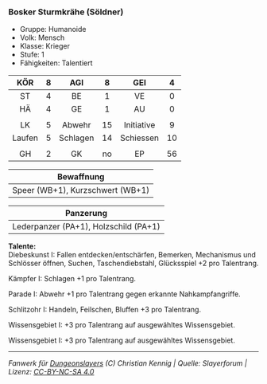### Bosker Sturmkrähe (Söldner)

- Gruppe: Humanoide
- Volk: Mensch
- Klasse: Krieger
- Stufe: 1
- Fähigkeiten: Talentiert

|  KÖR   |  8  |   AGI    |  8  |    GEI     |  4  |
| :----: | :-: | :------: | :-: | :--------: | :-: |
|   ST   |  4  |    BE    |  1  |     VE     |  0  |
|   HÄ   |  4  |    GE    |  1  |     AU     |  0  |
|        |     |          |     |            |     |
|   LK   |  5  |  Abwehr  | 15  | Initiative |  9  |
| Laufen |  5  | Schlagen | 14  | Schiessen  | 10  |
|        |     |          |     |            |     |
|   GH   |  2  |    GK    | no  |     EP     | 56  |

|            Bewaffnung            |
| :------------------------------: |
| Speer (WB+1), Kurzschwert (WB+1) |

|               Panzerung               |
| :-----------------------------------: |
| Lederpanzer (PA+1), Holzschild (PA+1) |

**Talente:**  
Diebeskunst I: Fallen entdecken/entschärfen, Bemerken, Mechanismus und Schlösser öffnen, Suchen, Taschendiebstahl, Glücksspiel +2 pro Talentrang.

Kämpfer I: Schlagen +1 pro Talentrang.

Parade I: Abwehr +1 pro Talentrang gegen erkannte Nahkampfangriffe.

Schlitzohr I: Handeln, Feilschen, Bluffen +3 pro Talentrang.

Wissensgebiet I: +3 pro Talentrang auf ausgewähltes Wissensgebiet.

Wissensgebiet I: +3 pro Talentrang auf ausgewähltes Wissensgebiet.

---

_Fanwerk für [Dungeonslayers](https://www.dungeonslayers.net/) (C) Christian Kennig | Quelle: Slayerforum | Lizenz: [CC-BY-NC-SA 4.0](https://creativecommons.org/licenses/by-nc-sa/4.0/deed.de)_
